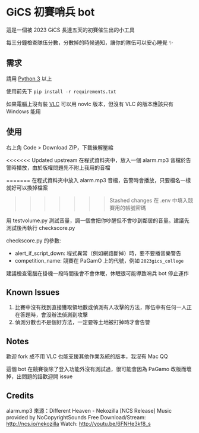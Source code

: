 # GiCS 初賽哨兵 bot

這是一個被 2023 GiCS 長達五天的初賽催生出的小工具

每三分鐘檢查隊伍分數，分數掉的時候通知，讓你的隊伍可以安心睡覺 :sparkles:


## 需求
請用 [Python 3](https://www.python.org/downloads/) 以上

使用前先下 `pip install -r requirements.txt`

如果電腦上沒有裝 [VLC](https://www.videolan.org/vlc/index.zh_TW.html) 可以用 novlc 版本，但沒有 VLC 的版本應該只有 Windows 能用


## 使用
右上角 Code > Download ZIP，下載後解壓縮

<<<<<<< Updated upstream
在程式資料夾中，放入一個 alarm.mp3 音檔於告警時播放，由於版權問題先不附上我用的音檔


=======
在程式資料夾中放入 alarm.mp3 音檔，告警時會播放，只要檔名一樣就好可以換掉檔案
>>>>>>> Stashed changes
在 .env 中填入競賽用的帳號密碼


用 testvolume.py 測試音量，調一個會把你吵醒但不會吵到鄰居的音量。建議先測試後再執行 checkscore.py


checkscore.py 的參數:
- alert_if_script_down: 程式異常（例如網路斷掉）時，要不要播音樂警告
- competition_name: 競賽在 PaGamO 上的代號，例如 `2023gics_college`


建議檢查電腦在掛機一段時間後會不會休眠，休眠很可能導致哨兵 bot 停止運作


## Known Issues
1. 比賽中沒有找到直接獲取領地數或偵測有人攻擊的方法，隊伍中有任何一人正在答題時，會沒辦法偵測到攻擊
2. 偵測分數也不是個好方法，一定要等土地被打掉時才會告警


## Notes
歡迎 fork 成不用 VLC 也能支援其他作業系統的版本，我沒有 Mac QQ

這個 bot 在競賽後除了登入功能外沒有測試過，很可能會因為 PaGamo 改版而壞掉，出問題的話歡迎開 issue

## Credits
alarm.mp3 來源：Different Heaven - Nekozilla [NCS Release]
Music provided by NoCopyrightSounds
Free Download/Stream: http://ncs.io/nekozilla
Watch: http://youtu.be/6FNHe3kf8_s
